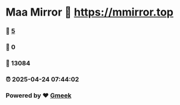 # Maa Mirror :link: https://mmirror.top 
### :page_facing_up: [5](https://mmirror.top/tag.html) 
### :speech_balloon: 0 
### :hibiscus: 13084 
### :alarm_clock: 2025-04-24 07:44:02 
### Powered by :heart: [Gmeek](https://github.com/Meekdai/Gmeek)
